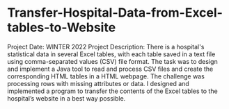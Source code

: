 # Transfer-Hospital-Data-from-Excel-tables-to-Website
Project Date: WINTER 2022
Project Description: There is a hospital's statistical data in several Excel tables, with each table saved in a text file using comma-separated values (CSV) file format. The task was to design and implement a Java tool to read and process CSV files and create the corresponding HTML tables in a HTML webpage. The challenge was processing rows with missing attributes or data. I designed and implemented a program to transfer the contents of the Excel tables to the hospital’s website in a best way possible.
